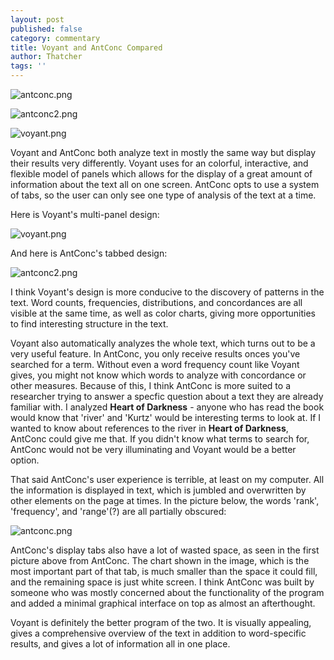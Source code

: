 ```yaml
---
layout: post
published: false
category: commentary
title: Voyant and AntConc Compared
author: Thatcher
tags: ''
---
```

![antconc.png]({{site.baseurl}}/assets/antconc.png)

![antconc2.png]({{site.baseurl}}/assets/antconc2.png)

![voyant.png]({{site.baseurl}}/assets/voyant.png)

Voyant and AntConc both analyze text in mostly the same way but display their results very differently. Voyant uses for an colorful, interactive, and flexible model of panels which allows for the display of a great amount of information about the text all on one screen. AntConc opts to use a system of tabs, so the user can only see one type of analysis of the text at a time.

Here is Voyant's multi-panel design:

![voyant.png]({{site.baseurl}}/assets/voyant.png)

And here is AntConc's tabbed design:

![antconc2.png]({{site.baseurl}}/assets/antconc2.png)

I think Voyant's design is more conducive to the discovery of patterns in the text. Word counts, frequencies, distributions, and concordances are all visible at the same time, as well as color charts, giving more opportunities to find interesting structure in the text.

Voyant also automatically analyzes the whole text, which turns out to be a very useful feature. In AntConc, you only receive results onces you've searched for a term. Without even a word frequency count like Voyant gives, you might not know which words to analyze with concordance or other measures. Because of this, I think AntConc is more suited to a researcher trying to answer a specfic question about a text they are already familiar with. I analyzed __Heart of Darkness__ - anyone who has read the book would know that 'river' and 'Kurtz' would be interesting terms to look at. If I wanted to know about references to the river in __Heart of Darkness__, AntConc could give me that. If you didn't know what terms to search for, AntConc would not be very illuminating and Voyant would be a better option.

That said AntConc's user experience is terrible, at least on my computer. All the information is displayed in text, which is jumbled and overwritten by other elements on the page at times. In the picture below, the words 'rank', 'frequency', and 'range'(?) are all partially obscured:

![antconc.png]({{site.baseurl}}/assets/antconc.png)

AntConc's display tabs also have a lot of wasted space, as seen in the first picture above from AntConc. The chart shown in the image, which is the most important part of that tab, is much smaller than the space it could fill, and the remaining space is just white screen. I think AntConc was built by someone who was mostly concerned about the functionality of the program and added a minimal graphical interface on top as almost an afterthought. 

Voyant is definitely the better program of the two. It is visually appealing, gives a comprehensive overview of the text in addition to word-specific results, and gives a lot of information all in one place. 
